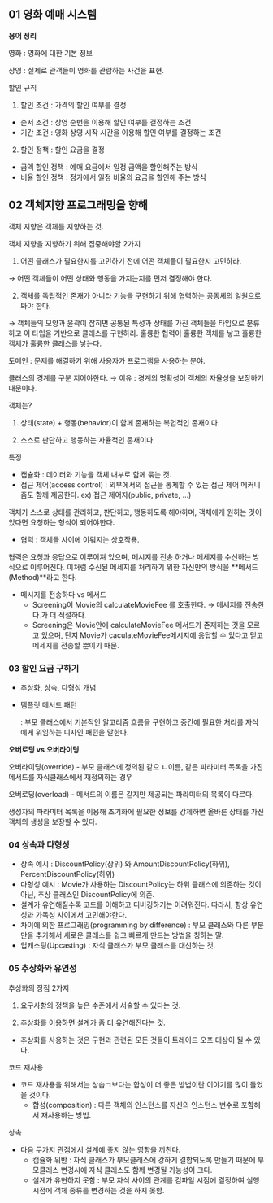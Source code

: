 ## 01 영화 예매 시스템

**용어 정리**

영화 : 영화에 대한 기본 정보

상영 : 실제로 관객들이 영화를 관람하는 사건을 표현.

할인 규칙

1) 할인 조건  : 가격의 할인 여부를 결정

- 순서 조건 : 상영 순번을 이용해 할인 여부를 결정하는 조건
- 기간 조건 : 영화 상영 시작 시간을 이용해 할인 여부를 결정하는 조건

2) 할인 정책  : 할인 요금을 결정

- 금액 할인 정책 : 예매 요금에서 일정 금액을 할인해주는 방식
- 비율 할인 정책 : 정가에서 일정 비율의 요금을 할인해 주는 방식

## 02 객체지향 프로그래밍을 향해

객체 지향은 객체를 지향하는 것.

객체 지향을 지향하기 위해 집중해야할 2가지

1) 어떤 클래스가 필요한지를 고민하기 전에 어떤 객체들이 필요한지 고민하라.

→ 어떤 객체들이 어떤 상태와 행동을 가지는지를 먼저 결정해야 한다.

2) 객체를 독립적인 존재가 아니라 기능을 구현하기 위해 협력하는 공동체의 일원으로 봐야 한다.

→ 객체들의 모양과 윤곽이 잡히면 공통된 특성과 상태를 가진 객체들을 타입으로 분류하고 이 타입을 기반으로 클래스를 구현하라. 훌륭한 협력이 훌륭한 객체를 낳고 훌륭한 객체가 훌륭한 클래스를 낳는다.

도메인 : 문제를 해결하기 위해 사용자가 프로그램을 사용하는 분야.

클래스의 경계를 구분 지어야한다. → 이유 : 경계의 명확성이 객체의 자율성을 보장하기 때문이다.

객체는?

1) 상태(state) + 행동(behavior)이 함께 존재하는 복헙적인 존재이다.

2) 스스로 판단하고 행동하는 자율적인 존재이다.

특징

- 캡슐화 : 데이터와 기능을 객체 내부로 함께 묶는 것.
- 접근 제어(access control) : 외부에서의 접근을 통제할 수 있는 접근 제어 메커니즘도 함께 제공한다.  ex)  접근 제어자(public, private, …)

객체가 스스로 상태를 관리하고, 판단하고, 행동하도록 해야하며, 객체에게 원하는 것이 있다면 요청하는 형식이 되어야한다.

- 협력 : 객체들 사이에 이뤄지는 상호작용.

협력은 요청과 응답으로 이루어져 있으며, 메시지를 전송 하거나 메세지를 수신하는 방식으로 이루어진다. 이처럼 수신된 메세지를 처리하기 위한 자신만의 방식을 **메서드(Method)**라고 한다.

- 메시지를 전송하다 vs 메서드
    - Screening이 Movie의 calculateMovieFee 를 호출한다. → 메세지를 전송한다.가 더 적절하다.
    - Screening은 Movie안에 calculateMovieFee 메서드가 존재하는 것을 모르고 있으며, 단지 Movie가 caculateMovieFee메시지에 응답할 수 있다고 믿고 메세지를 전송할 뿐이기 때문.

### 03 할인 요금 구하기

- 추상화, 상속, 다형성 개념
- 템플릿 메서드 패턴

  : 부모 클래스에서 기본적인 알고리즘 흐름을 구현하고 중간에 필요한 처리를 자식에게 위임하는 디자인 패턴을 말한다.


**오버로딩 vs 오버라이딩**

오버라이딩(override) - 부모 클래스에 정의된 같으 ㄴ이름, 같은 파라미터 목록을 가진 메서드를 자식클래스에서 재정의하는 경우

오버로딩(overload) - 메서드의 이름은 같지만 제공되는 파라미터의 목록이 다르다.

생성자의 파라미터 목록을 이용해 초기화에 필요한 정보를 강제하면 올바른 상태를 가진 객체의 생성을 보장할 수 있다.

### 04 상속과 다형성

- 상속 예시 : DiscountPolicy(상위) 와 AmountDiscountPolicy(하위), PercentDiscountPolicy(하위)
- 다형성 예시 : Movie가 사용하는 DiscountPolicy는 하위 클래스에 의존하는 것이 아닌, 추상 클래스인 DiscountPolicy에 의존.
- 설계가 유연해질수록 코드를 이해하고 디버깅하기는 어려워진다.
  따라서, 항상 유연성과 가독성 사이에서 고민해야한다.
- 차이에 의한 프로그래밍(programming by difference) : 부모 클래스와 다른 부분만을 추가해서 새로운 클래스를 쉽고 빠르게 만드는 방법을 칭하는 말.
- 업캐스팅(Upcasting) : 자식 클래스가 부모 클래스를 대신하는 것.

### 05 추상화와 유연성

추상화의 장점 2가지

1) 요구사항의 정책을 높은 수준에서 서술할 수 있다는 것.

2) 추상화를 이용하면 설계가 좀 더 유연해진다는 것.

- 추상화를 사용하는 것은 구현과 관련된 모든 것들이 트레이드 오프 대상이 될 수 있다.

코드 재사용

- 코드 재사용을 위해서는 상솝ㄱ보다는 합성이 더 좋은 방법이란 이야기를 많이 들었을 것이다.
    - 합성(composition) : 다른 객체의 인스턴스를 자신의 인스턴스 변수로 포함해서 재사용하는 방법.

상속

- 다음 두가지 관점에서 설계에 좋지 않는 영향을 끼친다.
    - 캡슐화 위반 : 자식 클래스가 부모클래스에 강하게 결합되도록 만들기 때문에 부모클래스 변경시에 자식 클래스도 함께 변경될 가능성이 크다.
    - 설계가 유현하지 못함 : 부모 자식 사이의 관계를 컴파일 시점에 결정하여 실행 시점에 객체 종류를 변경하는 것을 하지 못함.
